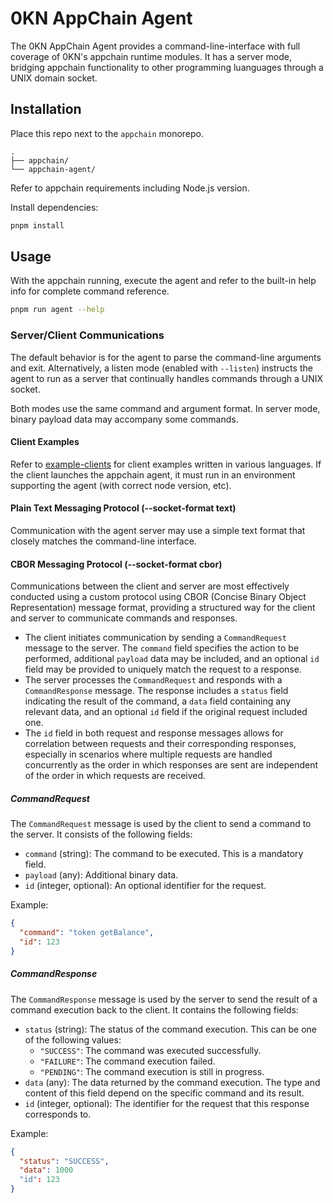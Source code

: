 # 0KN AppChain Agent

The 0KN AppChain Agent provides a command-line-interface with full coverage of
0KN's appchain runtime modules. It has a server mode, bridging appchain
functionality to other programming luanguages through a UNIX domain socket.

## Installation

Place this repo next to the `appchain` monorepo.

```
.
├── appchain/
└── appchain-agent/
```

Refer to appchain requirements including Node.js version.

Install dependencies:

```sh
pnpm install
```

## Usage

With the appchain running, execute the agent and refer to the built-in help info
for complete command reference.

```sh
pnpm run agent --help
```

### Server/Client Communications

The default behavior is for the agent to parse the command-line arguments and
exit. Alternatively, a listen mode (enabled with `--listen`) instructs the agent
to run as a server that continually handles commands through a UNIX socket.

Both modes use the same command and argument format. In server mode, binary
payload data may accompany some commands.

#### Client Examples

Refer to [example-clients](example-clients/) for client examples written in
various languages. If the client launches the appchain agent, it must run in an
environment supporting the agent (with correct node version, etc).

#### Plain Text Messaging Protocol (--socket-format text)

Communication with the agent server may use a simple text format that closely
matches the command-line interface.

#### CBOR Messaging Protocol (--socket-format cbor)

Communications between the client and server are most effectively conducted
using a custom protocol using CBOR (Concise Binary Object Representation)
message format, providing a structured way for the client and server to
communicate commands and responses.

- The client initiates communication by sending a `CommandRequest` message to
  the server. The `command` field specifies the action to be performed,
  additional `payload` data may be included, and an optional `id` field may be
  provided to uniquely match the request to a response.
- The server processes the `CommandRequest` and responds with a
  `CommandResponse` message. The response includes a `status` field indicating
  the result of the command, a `data` field containing any relevant data, and an
  optional `id` field if the original request included one.
- The `id` field in both request and response messages allows for correlation
  between requests and their corresponding responses, especially in scenarios
  where multiple requests are handled concurrently as the order in which
  responses are sent are independent of the order in which requests are
  received.

##### CommandRequest

The `CommandRequest` message is used by the client to send a command to the
server. It consists of the following fields:

- `command` (string): The command to be executed. This is a mandatory field.
- `payload` (any): Additional binary data.
- `id` (integer, optional): An optional identifier for the request.

Example:

```json
{
  "command": "token getBalance",
  "id": 123
}
```

##### CommandResponse

The `CommandResponse` message is used by the server to send the result of a
command execution back to the client. It contains the following fields:

- `status` (string): The status of the command execution. This can be one of the
  following values:
  - `"SUCCESS"`: The command was executed successfully.
  - `"FAILURE"`: The command execution failed.
  - `"PENDING"`: The command execution is still in progress.
- `data` (any): The data returned by the command execution. The type and content
  of this field depend on the specific command and its result.
- `id` (integer, optional): The identifier for the request that this response
  corresponds to.

Example:

```json
{
  "status": "SUCCESS",
  "data": 1000
  "id": 123
}
```

